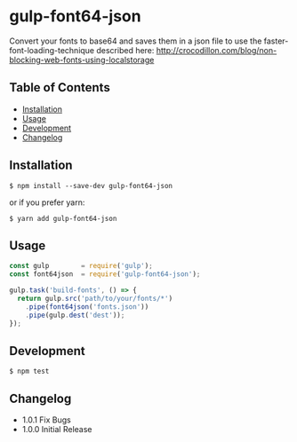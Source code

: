 # gulp-font64-json

Convert your fonts to base64 and saves them in a json file to use the faster-font-loading-technique described here: http://crocodillon.com/blog/non-blocking-web-fonts-using-localstorage

## Table of Contents
- [Installation](#installation)
- [Usage](#usage)
- [Development](#development)
- [Changelog](#changelog)

## Installation
```
$ npm install --save-dev gulp-font64-json
```

or if you prefer yarn:
```
$ yarn add gulp-font64-json
```

## Usage
```js
const gulp        = require('gulp');
const font64json  = require('gulp-font64-json');

gulp.task('build-fonts', () => {
  return gulp.src('path/to/your/fonts/*')
    .pipe(font64json('fonts.json'))
    .pipe(gulp.dest('dest'));
});
```

## Development
```
$ npm test
```

## Changelog
  - 1.0.1 Fix Bugs
  - 1.0.0 Initial Release
